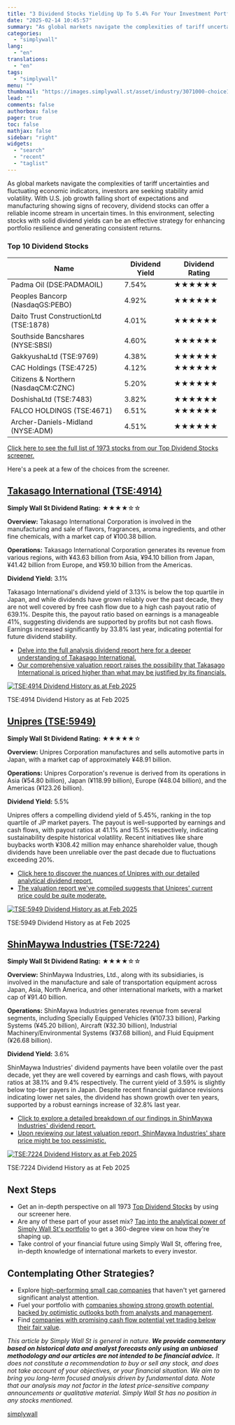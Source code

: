 ```yaml
---
title: "3 Dividend Stocks Yielding Up To 5.4% For Your Investment Portfolio"
date: "2025-02-14 10:45:57"
summary: "As global markets navigate the complexities of tariff uncertainties and fluctuating economic indicators, investors are seeking stability amid volatility. With U.S. job growth falling short of expectations and manufacturing showing signs of recovery, dividend stocks can offer a reliable income stream in uncertain times. In this environment, selecting stocks with..."
categories:
  - "simplywall"
lang:
  - "en"
translations:
  - "en"
tags:
  - "simplywall"
menu: ""
thumbnail: "https://images.simplywall.st/asset/industry/3071000-choice1-main-header/1585186812179"
lead: ""
comments: false
authorbox: false
pager: true
toc: false
mathjax: false
sidebar: "right"
widgets:
  - "search"
  - "recent"
  - "taglist"
---
```


As global markets navigate the complexities of tariff uncertainties and fluctuating economic indicators, investors are seeking stability amid volatility. With U.S. job growth falling short of expectations and manufacturing showing signs of recovery, dividend stocks can offer a reliable income stream in uncertain times. In this environment, selecting stocks with solid dividend yields can be an effective strategy for enhancing portfolio resilience and generating consistent returns.

### Top 10 Dividend Stocks

| **Name** | **Dividend Yield** | **Dividend Rating** |
| --- | --- | --- |
| Padma Oil (DSE:PADMAOIL) | 7.54% | ★★★★★★ |
| Peoples Bancorp (NasdaqGS:PEBO) | 4.92% | ★★★★★★ |
| Daito Trust ConstructionLtd (TSE:1878) | 4.01% | ★★★★★★ |
| Southside Bancshares (NYSE:SBSI) | 4.60% | ★★★★★★ |
| GakkyushaLtd (TSE:9769) | 4.38% | ★★★★★★ |
| CAC Holdings (TSE:4725) | 4.12% | ★★★★★★ |
| Citizens & Northern (NasdaqCM:CZNC) | 5.20% | ★★★★★★ |
| DoshishaLtd (TSE:7483) | 3.82% | ★★★★★★ |
| FALCO HOLDINGS (TSE:4671) | 6.51% | ★★★★★★ |
| Archer-Daniels-Midland (NYSE:ADM) | 4.51% | ★★★★★★ |

[Click here to see the full list of 1973 stocks from our Top Dividend Stocks screener.](https://simplywall.st/discover/investing-ideas/146/dividend-powerhouses-3-yield/global)

Here's a peek at a few of the choices from the screener.

[Takasago International (TSE:4914)](https://simplywall.st/stocks/jp/materials/tse-4914/takasago-international-shares)
---------------------------------------------------------------------------------------------------------------------

**Simply Wall St Dividend Rating:** ★★★★☆☆

**Overview:** Takasago International Corporation is involved in the manufacturing and sale of flavors, fragrances, aroma ingredients, and other fine chemicals, with a market cap of ¥100.38 billion.

**Operations:** Takasago International Corporation generates its revenue from various regions, with ¥43.63 billion from Asia, ¥94.10 billion from Japan, ¥41.42 billion from Europe, and ¥59.10 billion from the Americas.

**Dividend Yield:** 3.1%

Takasago International's dividend yield of 3.13% is below the top quartile in Japan, and while dividends have grown reliably over the past decade, they are not well covered by free cash flow due to a high cash payout ratio of 639.1%. Despite this, the payout ratio based on earnings is a manageable 41%, suggesting dividends are supported by profits but not cash flows. Earnings increased significantly by 33.8% last year, indicating potential for future dividend stability.

* [Delve into the full analysis dividend report here for a deeper understanding of Takasago International.](https://simplywall.st/stocks/jp/materials/tse-4914/takasago-international-shares/dividend)
* [Our comprehensive valuation report raises the possibility that Takasago International is priced higher than what may be justified by its financials.](https://simplywall.st/stocks/jp/materials/tse-4914/takasago-international-shares/valuation)

[![TSE:4914 Dividend History as at Feb 2025](https://images.simplywall.st/company/e5a34a5b-91f5-4f43-927c-21a8fcdcc2d3/chart/historic-dividend?theme=light)](https://simplywall.st/stocks/jp/materials/tse-4914/takasago-international-shares/dividend)

TSE:4914 Dividend History as at Feb 2025

[Unipres (TSE:5949)](https://simplywall.st/stocks/jp/automobiles/tse-5949/unipres-shares)
-----------------------------------------------------------------------------------------

**Simply Wall St Dividend Rating:** ★★★★★☆

**Overview:** Unipres Corporation manufactures and sells automotive parts in Japan, with a market cap of approximately ¥48.91 billion.

**Operations:** Unipres Corporation's revenue is derived from its operations in Asia (¥54.80 billion), Japan (¥118.99 billion), Europe (¥48.04 billion), and the Americas (¥123.26 billion).

**Dividend Yield:** 5.5%

Unipres offers a compelling dividend yield of 5.45%, ranking in the top quartile of JP market payers. The payout is well-supported by earnings and cash flows, with payout ratios at 41.1% and 15.5% respectively, indicating sustainability despite historical volatility. Recent initiatives like share buybacks worth ¥308.42 million may enhance shareholder value, though dividends have been unreliable over the past decade due to fluctuations exceeding 20%.

* [Click here to discover the nuances of Unipres with our detailed analytical dividend report.](https://simplywall.st/stocks/jp/automobiles/tse-5949/unipres-shares/dividend)
* [The valuation report we've compiled suggests that Unipres' current price could be quite moderate.](https://simplywall.st/stocks/jp/automobiles/tse-5949/unipres-shares/valuation)

[![TSE:5949 Dividend History as at Feb 2025](https://images.simplywall.st/company/e6ae515b-a1e6-4578-9189-ed2e43bda14d/chart/historic-dividend?theme=light)](https://simplywall.st/stocks/jp/automobiles/tse-5949/unipres-shares/dividend)

TSE:5949 Dividend History as at Feb 2025

[ShinMaywa Industries (TSE:7224)](https://simplywall.st/stocks/jp/capital-goods/tse-7224/shinmaywa-industries-shares)
---------------------------------------------------------------------------------------------------------------------

**Simply Wall St Dividend Rating:** ★★★★☆☆

**Overview:** ShinMaywa Industries, Ltd., along with its subsidiaries, is involved in the manufacture and sale of transportation equipment across Japan, Asia, North America, and other international markets, with a market cap of ¥91.40 billion.

**Operations:** ShinMaywa Industries generates revenue from several segments, including Specially Equipped Vehicles (¥107.33 billion), Parking Systems (¥45.20 billion), Aircraft (¥32.30 billion), Industrial Machinery/Environmental Systems (¥37.68 billion), and Fluid Equipment (¥26.68 billion).

**Dividend Yield:** 3.6%

ShinMaywa Industries' dividend payments have been volatile over the past decade, yet they are well covered by earnings and cash flows, with payout ratios at 38.1% and 9.4% respectively. The current yield of 3.59% is slightly below top-tier payers in Japan. Despite recent financial guidance revisions indicating lower net sales, the dividend has shown growth over ten years, supported by a robust earnings increase of 32.8% last year.

* [Click to explore a detailed breakdown of our findings in ShinMaywa Industries' dividend report.](https://simplywall.st/stocks/jp/capital-goods/tse-7224/shinmaywa-industries-shares/dividend)
* [Upon reviewing our latest valuation report, ShinMaywa Industries' share price might be too pessimistic.](https://simplywall.st/stocks/jp/capital-goods/tse-7224/shinmaywa-industries-shares/valuation)

[![TSE:7224 Dividend History as at Feb 2025](https://images.simplywall.st/company/75d053d5-5614-4af1-bd9c-632c0141789a/chart/historic-dividend?theme=light)](https://simplywall.st/stocks/jp/capital-goods/tse-7224/shinmaywa-industries-shares/dividend)

TSE:7224 Dividend History as at Feb 2025

Next Steps
----------

* Get an in-depth perspective on all 1973 [Top Dividend Stocks](https://simplywall.st/discover/investing-ideas/146/dividend-powerhouses-3-yield/global) by using our screener here.
* Are any of these part of your asset mix? [Tap into the analytical power of Simply Wall St's portfolio](https://simplywall.st/features/portfolio) to get a 360-degree view on how they're shaping up.
* Take control of your financial future using Simply Wall St, offering free, in-depth knowledge of international markets to every investor.

Contemplating Other Strategies?
-------------------------------

* Explore [high-performing small cap companies](https://simplywall.st/discover/investing-ideas/152/undiscovered-gems-with-strong-fundamentals/global) that haven't yet garnered significant analyst attention.
* Fuel your portfolio with [companies showing strong growth potential, backed by optimistic outlooks both from analysts and management](https://simplywall.st/discover/investing-ideas/10228/fast-growing-stocks-with-high-insider-ownership/global).
* Find [companies with promising cash flow potential yet trading below their fair value](https://simplywall.st/discover/investing-ideas/168/undervalued-stocks-based-on-cash-flows/global).

 *This article by Simply Wall St is general in nature. **We provide commentary based on historical data
and analyst forecasts only using an unbiased methodology and our articles are not intended to be financial advice.** It does not constitute a recommendation to buy or sell any stock, and does not take account of your objectives, or your
financial situation. We aim to bring you long-term focused analysis driven by fundamental data.
Note that our analysis may not factor in the latest price-sensitive company announcements or qualitative material.
Simply Wall St has no position in any stocks mentioned.*

[simplywall](https://simplywall.st/stocks/jp/capital-goods/tse-7224/shinmaywa-industries-shares/news/3-dividend-stocks-yielding-up-to-54-for-your-investment-port)
